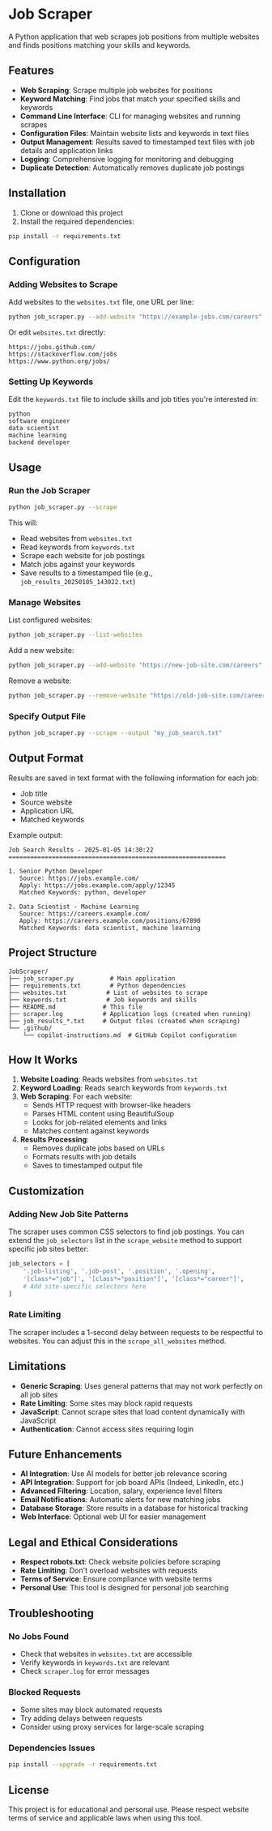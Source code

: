 # Job Scraper

A Python application that web scrapes job positions from multiple websites and finds positions matching your skills and keywords.

## Features

- **Web Scraping**: Scrape multiple job websites for positions
- **Keyword Matching**: Find jobs that match your specified skills and keywords
- **Command Line Interface**: CLI for managing websites and running scrapes
- **Configuration Files**: Maintain website lists and keywords in text files
- **Output Management**: Results saved to timestamped text files with job details and application links
- **Logging**: Comprehensive logging for monitoring and debugging
- **Duplicate Detection**: Automatically removes duplicate job postings

## Installation

1. Clone or download this project
2. Install the required dependencies:

```bash
pip install -r requirements.txt
```

## Configuration

### Adding Websites to Scrape

Add websites to the `websites.txt` file, one URL per line:

```bash
python job_scraper.py --add-website "https://example-jobs.com/careers"
```

Or edit `websites.txt` directly:
```
https://jobs.github.com/
https://stackoverflow.com/jobs
https://www.python.org/jobs/
```

### Setting Up Keywords

Edit the `keywords.txt` file to include skills and job titles you're interested in:
```
python
software engineer
data scientist
machine learning
backend developer
```

## Usage

### Run the Job Scraper

```bash
python job_scraper.py --scrape
```

This will:
- Read websites from `websites.txt`
- Read keywords from `keywords.txt`
- Scrape each website for job postings
- Match jobs against your keywords
- Save results to a timestamped file (e.g., `job_results_20250105_143022.txt`)

### Manage Websites

List configured websites:
```bash
python job_scraper.py --list-websites
```

Add a new website:
```bash
python job_scraper.py --add-website "https://new-job-site.com/careers"
```

Remove a website:
```bash
python job_scraper.py --remove-website "https://old-job-site.com/careers"
```

### Specify Output File

```bash
python job_scraper.py --scrape --output "my_job_search.txt"
```

## Output Format

Results are saved in text format with the following information for each job:
- Job title
- Source website
- Application URL
- Matched keywords

Example output:
```
Job Search Results - 2025-01-05 14:30:22
============================================================

1. Senior Python Developer
   Source: https://jobs.example.com/
   Apply: https://jobs.example.com/apply/12345
   Matched Keywords: python, developer

2. Data Scientist - Machine Learning
   Source: https://careers.example.com/
   Apply: https://careers.example.com/positions/67890
   Matched Keywords: data scientist, machine learning
```

## Project Structure

```
JobScraper/
├── job_scraper.py          # Main application
├── requirements.txt        # Python dependencies
├── websites.txt           # List of websites to scrape
├── keywords.txt           # Job keywords and skills
├── README.md             # This file
├── scraper.log           # Application logs (created when running)
├── job_results_*.txt     # Output files (created when scraping)
└── .github/
    └── copilot-instructions.md  # GitHub Copilot configuration
```

## How It Works

1. **Website Loading**: Reads websites from `websites.txt`
2. **Keyword Loading**: Reads search keywords from `keywords.txt`
3. **Web Scraping**: For each website:
   - Sends HTTP request with browser-like headers
   - Parses HTML content using BeautifulSoup
   - Looks for job-related elements and links
   - Matches content against keywords
4. **Results Processing**: 
   - Removes duplicate jobs based on URLs
   - Formats results with job details
   - Saves to timestamped output file

## Customization

### Adding New Job Site Patterns

The scraper uses common CSS selectors to find job postings. You can extend the `job_selectors` list in the `scrape_website` method to support specific job sites better:

```python
job_selectors = [
    '.job-listing', '.job-post', '.position', '.opening',
    '[class*="job"]', '[class*="position"]', '[class*="career"]',
    # Add site-specific selectors here
]
```

### Rate Limiting

The scraper includes a 1-second delay between requests to be respectful to websites. You can adjust this in the `scrape_all_websites` method.

## Limitations

- **Generic Scraping**: Uses general patterns that may not work perfectly on all job sites
- **Rate Limiting**: Some sites may block rapid requests
- **JavaScript**: Cannot scrape sites that load content dynamically with JavaScript
- **Authentication**: Cannot access sites requiring login

## Future Enhancements

- **AI Integration**: Use AI models for better job relevance scoring
- **API Integration**: Support for job board APIs (Indeed, LinkedIn, etc.)
- **Advanced Filtering**: Location, salary, experience level filters
- **Email Notifications**: Automatic alerts for new matching jobs
- **Database Storage**: Store results in a database for historical tracking
- **Web Interface**: Optional web UI for easier management

## Legal and Ethical Considerations

- **Respect robots.txt**: Check website policies before scraping
- **Rate Limiting**: Don't overload websites with requests
- **Terms of Service**: Ensure compliance with website terms
- **Personal Use**: This tool is designed for personal job searching

## Troubleshooting

### No Jobs Found
- Check that websites in `websites.txt` are accessible
- Verify keywords in `keywords.txt` are relevant
- Check `scraper.log` for error messages

### Blocked Requests
- Some sites may block automated requests
- Try adding delays between requests
- Consider using proxy services for large-scale scraping

### Dependencies Issues
```bash
pip install --upgrade -r requirements.txt
```

## License

This project is for educational and personal use. Please respect website terms of service and applicable laws when using this tool.
